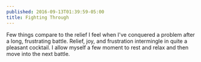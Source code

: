 ```yaml
---
published: 2016-09-13T01:39:59-05:00
title: Fighting Through
---
```

Few things compare to the relief I feel when I've conquered a problem after a long, frustrating battle. Relief, joy, and frustration intermingle in quite a pleasant cocktail. I allow myself a few moment to rest and relax and then move into the next battle.